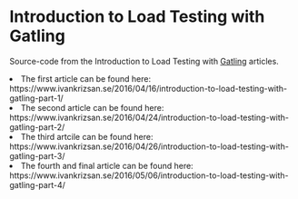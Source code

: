 # Introduction to Load Testing with Gatling

Source-code from the Introduction to Load Testing with [Gatling](http://gatling.io) articles.

<li>The first article can be found here: https://www.ivankrizsan.se/2016/04/16/introduction-to-load-testing-with-gatling-part-1/</li>
<li>The second article can be found here: https://www.ivankrizsan.se/2016/04/24/introduction-to-load-testing-with-gatling-part-2/</li>
<li>The third artcile can be found here: https://www.ivankrizsan.se/2016/04/26/introduction-to-load-testing-with-gatling-part-3/</li>
<li>The fourth and final article can be found here: https://www.ivankrizsan.se/2016/05/06/introduction-to-load-testing-with-gatling-part-4/</li> 
